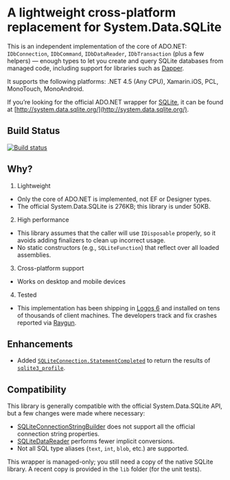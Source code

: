 # A lightweight cross-platform replacement for System.Data.SQLite

This is an independent implementation of the core of ADO.NET: `IDbConnection`, `IDbCommand`, `IDbDataReader`, `IDbTransaction` (plus a few helpers) — enough types to let you create and query SQLite databases from managed code, including support for libraries such as [Dapper](https://code.google.com/p/dapper-dot-net/).

It supports the following platforms: .NET 4.5 (Any CPU), Xamarin.iOS, PCL, MonoTouch, MonoAndroid.

If you’re looking for the official ADO.NET wrapper for [SQLite](http://sqlite.org/), it can be found at [http://system.data.sqlite.org/](http://system.data.sqlite.org/).

## Build Status

[![Build status](https://ci.appveyor.com/api/projects/status/jr53ivspp87r1khl)](https://ci.appveyor.com/project/BradleyGrainger/system-data-sqlite)

## Why?

1. Lightweight
 * Only the core of ADO.NET is implemented, not EF or Designer types.
 * The official System.Data.SQLite is 276KB; this library is under 50KB.
2. High performance
 * This library assumes that the caller will use `IDisposable` properly, so it avoids adding finalizers to clean up incorrect usage.
 * No static constructors (e.g., `SQLiteFunction`) that reflect over all loaded assemblies.
3. Cross-platform support
 * Works on desktop and mobile devices
4. Tested
 * This implementation has been shipping in [Logos 6](https://www.logos.com/install) and installed on tens of thousands of client machines. The developers track and fix crashes reported via [Raygun](https://raygun.io/).

## Enhancements

* Added [`SQLiteConnection.StatementCompleted`](https://github.com/Faithlife/System.Data.SQLite/search?q=StatementCompleted) to return the results of [`sqlite3_profile`](http://www.sqlite.org/c3ref/profile.html).

## Compatibility

This library is generally compatible with the official System.Data.SQLite API, but a few changes were made where necessary:
* [SQLiteConnectionStringBuilder](https://github.com/Faithlife/System.Data.SQLite/blob/master/src/System.Data.SQLite/SQLiteConnectionStringBuilder.cs) does not support all the official connection string properties.
* [SQLiteDataReader](https://github.com/Faithlife/System.Data.SQLite/blob/master/src/System.Data.SQLite/SQLiteDataReader.cs) performs fewer implicit conversions.
* Not all SQL type aliases (`text`, `int`, `blob`, etc.) are supported.

This wrapper is managed-only; you still need a copy of the native SQLite library. A recent copy is provided in the `lib` folder (for the unit tests).
